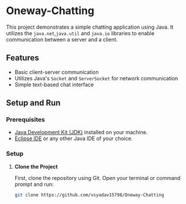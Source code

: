 # Oneway-Chatting

This project demonstrates a simple chatting application using Java. It utilizes the `java.net`,`java.util` and `java.io` libraries to enable communication between a server and a client.

## Features

- Basic client-server communication
- Utilizes Java's `Socket` and `ServerSocket` for network communication
- Simple text-based chat interface

## Setup and Run

### Prerequisites

- [Java Development Kit (JDK)](https://www.oracle.com/java/technologies/javase-jdk11-downloads.html) installed on your machine.
- [Eclipse IDE](https://www.eclipse.org/downloads/) or any other Java IDE of your choice.

### Setup

1. **Clone the Project**

   First, clone the repository using Git. Open your terminal or command prompt and run:
   ```bash
   git clone https://github.com/vsyadav15798/Oneway-Chatting




